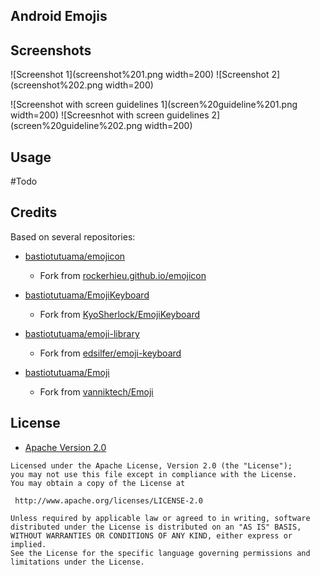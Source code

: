 ## Android Emojis

## Screenshots

![Screenshot 1](screenshot%201.png width=200) ![Screenshot 2](screenshot%202.png width=200)

![Screenshot with screen guidelines 1](screen%20guideline%201.png width=200) ![Screesnhot with screen guidelines 2](screen%20guideline%202.png width=200)


## Usage

#Todo

## Credits
Based on several repositories: 

* [bastiotutuama/emojicon](https://github.com/bastiotutuama/emojicon)
  * Fork from [rockerhieu.github.io/emojicon](http://rockerhieu.github.io/emojicon)
  
  
* [bastiotutuama/EmojiKeyboard](https://github.com/bastiotutuama/EmojiKeyboard)
  * Fork from [KyoSherlock/EmojiKeyboard](https://github.com/KyoSherlock/EmojiKeyboard)
  
  
* [bastiotutuama/emoji-library](https://github.com/bastiotutuama/emoji-library)
  * Fork from [edsilfer/emoji-keyboard](https://github.com/edsilfer/emoji-keyboard)
  
  
* [bastiotutuama/Emoji](https://github.com/bastiotutuama/Emoji)
  * Fork from [vanniktech/Emoji](https://github.com/vanniktech/Emoji)

## License

* [Apache Version 2.0](http://www.apache.org/licenses/LICENSE-2.0.html)

```
Licensed under the Apache License, Version 2.0 (the "License");
you may not use this file except in compliance with the License.
You may obtain a copy of the License at

 http://www.apache.org/licenses/LICENSE-2.0

Unless required by applicable law or agreed to in writing, software
distributed under the License is distributed on an "AS IS" BASIS,
WITHOUT WARRANTIES OR CONDITIONS OF ANY KIND, either express or implied.
See the License for the specific language governing permissions and
limitations under the License.
```
